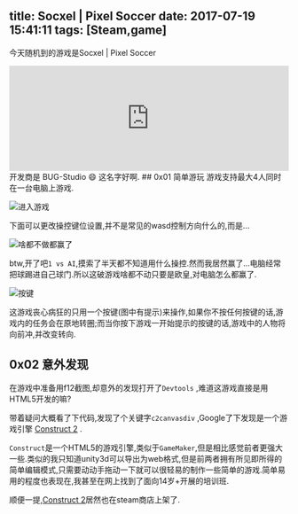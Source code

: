 ﻿title: Socxel | Pixel Soccer
date: 2017-07-19 15:41:11
tags: [Steam,game]
---
今天随机到的游戏是Socxel | Pixel Soccer
<iframe src="https://store.steampowered.com/widget/586190/" style="border:none;height:190px;width:100%;max-width:646px;"></iframe>
开发商是 BUG-Studio 😄 这名字好啊.
<!--more-->
## 0x01 简单游玩
游戏支持最大4人同时在一台电脑上游戏.

![进入游戏](https://steamuserimages-a.akamaihd.net/ugc/836958712904374506/CDFF35FB840FE8005A79B9033A4064DBA3660AB0/?pic1.jpg "进入游戏")

下面可以更改操控键位设置,并不是常见的wasd控制方向什么的,而是...

![啥都不做都赢了](https://steamuserimages-a.akamaihd.net/ugc/836958712904376477/21F5B11383251C1780C429311A7057A4EE1E2DF3/?pic2.jpg "啥都不做居然还能赢了")

btw,开了吧`1 vs AI`,摸索了半天都不知道用什么操控.然而我居然赢了...电脑经常把球踢进自己球门.所以这破游戏啥都不动只要是欧皇,对电脑怎么都赢了.

![按键](https://steamuserimages-a.akamaihd.net/ugc/836958712904378919/8B1A1F937B7690D771B009D8417FD8887E57943A/?pic3.jpg "按键提示")

这游戏丧心病狂的只用一个按键(图中有提示)来操作,如果你不按任何按键的话,游戏内的任务会在原地转圈;而当你按下游戏一开始提示的按键的话,游戏中的人物将向前冲,并改变转向.

## 0x02 意外发现
在游戏中准备用f12截图,却意外的发现打开了`Devtools` ,难道这游戏直接是用HTML5开发的嘛?

带着疑问大概看了下代码,发现了个关键字`c2canvasdiv` ,Google了下发现是一个游戏引擎 [Construct 2](https://www.scirra.com) . 

`Construct`是一个HTML5的游戏引擎,类似于`GameMaker`,但是相比感觉前者更强大一些.类似的我只知道unity3d可以导出为web格式,但是前两者拥有所见即所得的简单编辑模式,只需要动动手拖动一下就可以很轻易的制作一些简单的游戏.简单易用的程度也表现在,我甚至在网上找到了面向14岁+开展的培训班.

顺便一提,[Construct 2](http://store.steampowered.com/app/227240/)居然也在steam商店上架了.